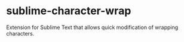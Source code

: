 sublime-character-wrap
===============

Extension for Sublime Text that allows quick modification of wrapping characters. 
